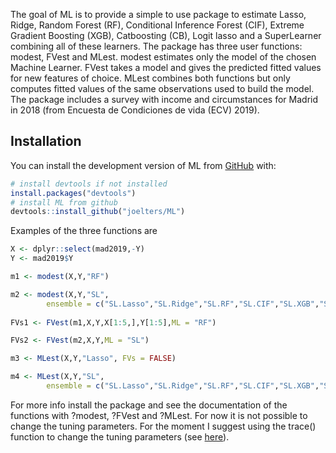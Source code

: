 The goal of ML is to provide a simple to use package to estimate Lasso, Ridge, Random Forest (RF),
Conditional Inference Forest (CIF), Extreme Gradient Boosting (XGB), Catboosting (CB),
Logit lasso and a SuperLearner combining all of these learners. The package has three user functions: modest,
FVest and MLest. modest estimates only the model of the chosen Machine Learner. FVest takes
a model and gives the predicted fitted values for new features of choice. MLest combines both 
functions but only computes fitted values of the same observations used to build the model.
The package includes a survey with income and circumstances for Madrid in 2018 (from
Encuesta de Condiciones de vida (ECV) 2019).

## Installation

You can install the development version of ML from [GitHub](https://github.com/) with:
      
``` r
# install devtools if not installed
install.packages("devtools")
# install ML from github
devtools::install_github("joelters/ML")
```
Examples of the three functions are

``` r
X <- dplyr::select(mad2019,-Y)
Y <- mad2019$Y

m1 <- modest(X,Y,"RF")

m2 <- modest(X,Y,"SL",
        ensemble = c("SL.Lasso","SL.Ridge","SL.RF","SL.CIF","SL.XGB","SL.CB"))
      
FVs1 <- FVest(m1,X,Y,X[1:5,],Y[1:5],ML = "RF")

FVs2 <- FVest(m2,X,Y,ML = "SL")

m3 <- MLest(X,Y,"Lasso", FVs = FALSE)

m4 <- MLest(X,Y,"SL",
        ensemble = c("SL.Lasso","SL.Ridge","SL.RF","SL.CIF","SL.XGB","SL.CB"))
```
For more info install the package and see the documentation of the functions with
?modest, ?FVest and ?MLest. For now it is not possible to change the tuning parameters.
For the moment I suggest using the trace() function to change the tuning parameters
(see [here](https://stackoverflow.com/questions/34800331/r-modify-and-rebuild-package)).

